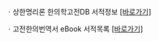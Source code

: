 ㆍ상한명리론 한의학고전DB 서적정보 <a href="https://mediclassics.kr/books/198, target=_blank">[바로가기]</a>

ㆍ고전한의번역서 eBook 서적목록 <a href="https://info.mediclassics.kr/bookshelf/list/eBook/list, target=_blank">[바로가기]</a>
